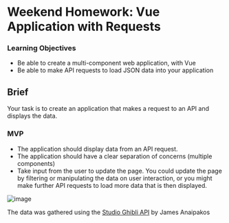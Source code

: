 # Weekend Homework: Vue Application with Requests

### Learning Objectives

- Be able to create a multi-component web application, with Vue
- Be able to make API requests to load JSON data into your application

## Brief

Your task is to create an application that makes a request to an API and displays the data.

### MVP

- The application should display data from an API request.
- The application should have a clear separation of concerns (multiple components)
- Take input from the user to update the page. You could update the page by filtering or manipulating the data on user interaction, or you might make further API requests to load more data that is then displayed.

![image](https://user-images.githubusercontent.com/39915585/64925727-06093b00-d7ed-11e9-9d08-825fa6f61cd5.png)

The data was gathered using the [Studio Ghibli API](https://ghibliapi.herokuapp.com/) by James Anaipakos

